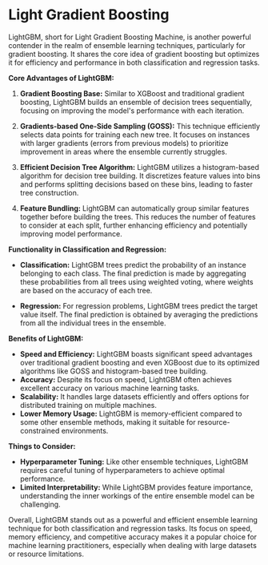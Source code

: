 # Light Gradient Boosting

LightGBM, short for Light Gradient Boosting Machine, is another powerful contender in the realm of ensemble learning techniques, particularly for gradient boosting. It shares the core idea of gradient boosting but optimizes it for efficiency and performance in both classification and regression tasks.

**Core Advantages of LightGBM:**

1. **Gradient Boosting Base:** Similar to XGBoost and traditional gradient boosting, LightGBM builds an ensemble of decision trees sequentially, focusing on improving the model's performance with each iteration.

2. **Gradients-based One-Side Sampling (GOSS):** This technique efficiently selects data points for training each new tree. It focuses on instances with larger gradients (errors from previous models) to prioritize improvement in areas where the ensemble currently struggles.

3. **Efficient Decision Tree Algorithm:** LightGBM utilizes a histogram-based algorithm for decision tree building. It discretizes feature values into bins and performs splitting decisions based on these bins, leading to faster tree construction.

4. **Feature Bundling:** LightGBM can automatically group similar features together before building the trees. This reduces the number of features to consider at each split, further enhancing efficiency and potentially improving model performance.

**Functionality in Classification and Regression:**

* **Classification:** LightGBM trees predict the probability of an instance belonging to each class. The final prediction is made by aggregating these probabilities from all trees using weighted voting, where weights are based on the accuracy of each tree.

* **Regression:** For regression problems, LightGBM trees predict the target value itself. The final prediction is obtained by averaging the predictions from all the individual trees in the ensemble.

**Benefits of LightGBM:**

* **Speed and Efficiency:** LightGBM boasts significant speed advantages over traditional gradient boosting and even XGBoost due to its optimized algorithms like GOSS and histogram-based tree building.
* **Accuracy:** Despite its focus on speed, LightGBM often achieves excellent accuracy on various machine learning tasks.
* **Scalability:** It handles large datasets efficiently and offers options for distributed training on multiple machines.
* **Lower Memory Usage:** LightGBM is memory-efficient compared to some other ensemble methods, making it suitable for resource-constrained environments.

**Things to Consider:**

* **Hyperparameter Tuning:** Like other ensemble techniques, LightGBM requires careful tuning of hyperparameters to achieve optimal performance.
* **Limited Interpretability:** While LightGBM provides feature importance, understanding the inner workings of the entire ensemble model can be challenging.

Overall, LightGBM stands out as a powerful and efficient ensemble learning technique for both classification and regression tasks. Its focus on speed, memory efficiency, and competitive accuracy makes it a popular choice for machine learning practitioners, especially when dealing with large datasets or resource limitations.
